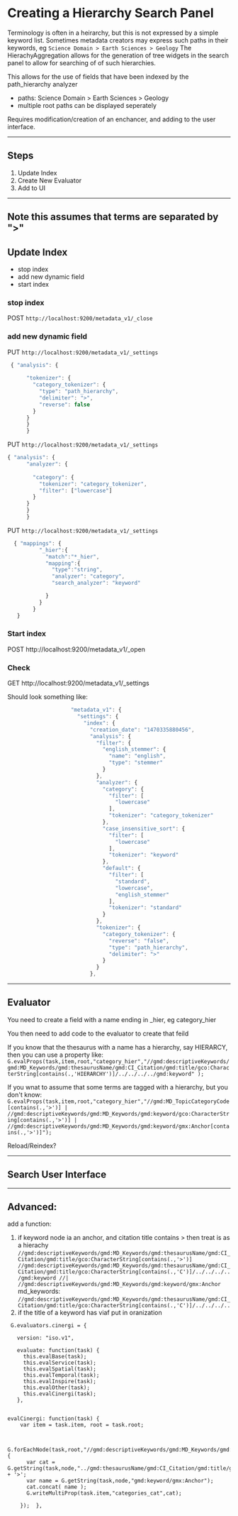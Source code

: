 # Creating a Hierarchy Search Panel

Terminology is often in a heirarchy, but this is not expressed by a simple keyword list.
Sometimes metadata creators may express such paths in their keywords, eg
   `Science Domain > Earth Sciences > Geology`
The HierachyAggregation allows for the generation of tree widgets in the search panel to allow 
for searching of of such hierarchies.

This allows for the use of fields that have been indexed by the path_hierarchy analyzer

* paths: Science Domain > Earth Sciences > Geology
* multiple root paths can be displayed seperately

Requires modification/creation of an enchancer, and adding to the user interface.

---

## Steps

1. Update Index
1. Create New Evaluator
1. Add to UI

----
Note this assumes that terms are separated by ">"
------

## Update Index

* stop index
* add new dynamic field
* start index

### stop index
POST `http://localhost:9200/metadata_v1/_close`

### add new dynamic field
PUT `http://localhost:9200/metadata_v1/_settings`

```javascript
 { "analysis": {
      
      "tokenizer": {
        "category_tokenizer": {
          "type": "path_hierarchy",
          "delimiter": ">",
          "reverse": false
        }
      }
      }
      }
```
PUT `http://localhost:9200/metadata_v1/_settings`
```javascript
{ "analysis": {
      "analyzer": {
        
        "category": {
          "tokenizer": "category_tokenizer",
          "filter": ["lowercase"]
        }
      }
      }
      }
```

PUT `http://localhost:9200/metadata_v1/_settings`
```javascript
  { "mappings": {
          "_hier":{
            "match":"*_hier",
            "mapping":{
              "type":"string",
              "analyzer": "category",
              "search_analyzer": "keyword"

            }
          }
        }
   }
```  

### Start index
POST http://localhost:9200/metadata_v1/_open

### Check 
GET http://localhost:9200/metadata_v1/_settings

Should look something like:
 ```javascript     {
                     "metadata_v1": {
                       "settings": {
                         "index": {
                           "creation_date": "1470335880456",
                           "analysis": {
                             "filter": {
                               "english_stemmer": {
                                 "name": "english",
                                 "type": "stemmer"
                               }
                             },
                             "analyzer": {
                               "category": {
                                 "filter": [
                                   "lowercase"
                                 ],
                                 "tokenizer": "category_tokenizer"
                               },
                               "case_insensitive_sort": {
                                 "filter": [
                                   "lowercase"
                                 ],
                                 "tokenizer": "keyword"
                               },
                               "default": {
                                 "filter": [
                                   "standard",
                                   "lowercase",
                                   "english_stemmer"
                                 ],
                                 "tokenizer": "standard"
                               }
                             },
                             "tokenizer": {
                               "category_tokenizer": {
                                 "reverse": "false",
                                 "type": "path_hierarchy",
                                 "delimiter": ">"
                               }
                             }
                           },
```
      
----
## Evaluator

You need to create a field with a name ending in _hier, eg category_hier
    
   You then need to add code to the evaluator to create that feild
   
If you know that the thesaurus with a name has a hierarchy, say HIERARCY, then you can use a property like:
`G.evalProps(task,item,root,"category_hier","//gmd:descriptiveKeywords/gmd:MD_Keywords/gmd:thesaurusName/gmd:CI_Citation/gmd:title/gco:CharacterString[contains(.,'HIERARCHY')]/../../../../gmd:keyword" );`

If you wnat to assume that some terms are tagged with a hierarchy, but you don't know:
`G.evalProps(task,item,root,"category_hier","//gmd:MD_TopicCategoryCode[contains(.,'>')] | //gmd:descriptiveKeywords/gmd:MD_Keywords/gmd:keyword/gco:CharacterString[contains(.,'>')] | //gmd:descriptiveKeywords/gmd:MD_Keywords/gmd:keyword/gmx:Anchor[contains(.,'>')]");`


Reload/Reindex?

--- 
## Search User Interface


----
## Advanced:
add a function:
   
   1) if keyword node ia an anchor, and citation title contains > then treat is as a hierachy
     `//gmd:descriptiveKeywords/gmd:MD_Keywords/gmd:thesaurusName/gmd:CI_Citation/gmd:title/gco:CharacterString[contains(.,'>')]
     //gmd:descriptiveKeywords/gmd:MD_Keywords/gmd:thesaurusName/gmd:CI_Citation/gmd:title/gco:CharacterString[contains(.,'C')]/../../../../gmd:keyword
     //| //gmd:descriptiveKeywords/gmd:MD_Keywords/gmd:keyword/gmx:Anchor`
     md_keywords: `//gmd:descriptiveKeywords/gmd:MD_Keywords/gmd:thesaurusName/gmd:CI_Citation/gmd:title/gco:CharacterString[contains(.,'C')]/../../../..`
   2) if the title of a keyword has viaf put in oranization
   

``` 
 G.evaluators.cinergi = {
 
   version: "iso.v1",
 
   evaluate: function(task) {
     this.evalBase(task);
     this.evalService(task);
     this.evalSpatial(task);
     this.evalTemporal(task);
     this.evalInspire(task);
     this.evalOther(task);
     this.evalCinergi(task);
   },


evalCinergi: function(task) {
    var item = task.item, root = task.root;


    G.forEachNode(task,root,"//gmd:descriptiveKeywords/gmd:MD_Keywords/gmd:thesaurusName/gmd:CI_Citation/gmd:title/gco:CharacterString[contains(.,'>')]/../../../../gmd:keyword",function(node){
      var cat = G.getString(task,node,"../gmd:thesaurusName/gmd:CI_Citation/gmd:title/gco:CharacterString") + '>';
      var name = G.getString(task,node,"gmd:keyword/gmx:Anchor");
      cat.concat( name );
      G.writeMultiProp(task.item,"categories_cat",cat);

    });  },
```